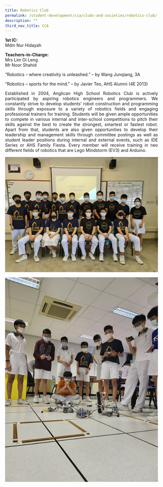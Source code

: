```yaml
---
title: Robotics Club
permalink: /student-development/cca/clubs-and-societies/robotics-club/
description: ""
third_nav_title: CCA
---
```

<b>1st IC:</b><br>
Mdm Nur Hidayah<br>

<b>Teachers-in-Charge:</b><br>
Mrs Lim Oi Leng<br>
Mr Noor Shahid<br>


“Robotics – where creativity is unleashed.” – by Wang Junqiang, 3A

“Robotics – sports for the mind.” – by Javier Teo, AHS Alumni (4E 2013)

<p align="justify">Established in 2004, Anglican High School Robotics Club is actively participated by aspiring robotics engineers and programmers. We constantly strive to develop students’ robot construction and programming skills through exposure to a variety of robotics fields and engaging professional trainers for training. Students will be given ample opportunities to compete in various internal and inter-school competitions to pitch their skills against the best to create the strongest, smartest or fastest robot. Apart from that, students are also given opportunities to develop their leadership and management skills through committee postings as well as student leader positions during internal and external events, such as IDE Series or AHS Family Fiesta. Every member will receive training in two different fields of robotics that are Lego Mindstorm (EV3) and Arduino.
</p>

![](/images/Student%20Development/CCA/Robotics/2022_Robotics_02.jpg)

![](/images/Student%20Development/CCA/Robotics/2022_Robotics_01.jpg)